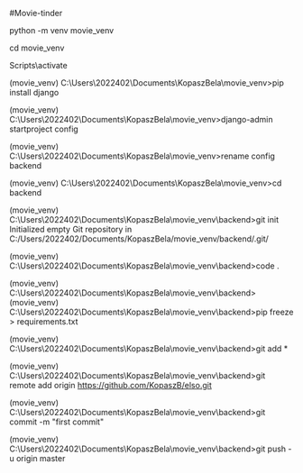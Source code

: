 #Movie-tinder

python -m venv movie_venv

cd movie_venv

Scripts\activate

(movie_venv) C:\Users\2022402\Documents\KopaszBela\movie_venv>pip install django

(movie_venv) C:\Users\2022402\Documents\KopaszBela\movie_venv>django-admin startproject config

(movie_venv) C:\Users\2022402\Documents\KopaszBela\movie_venv>rename config backend

(movie_venv) C:\Users\2022402\Documents\KopaszBela\movie_venv>cd backend

(movie_venv) C:\Users\2022402\Documents\KopaszBela\movie_venv\backend>git init
Initialized empty Git repository in C:/Users/2022402/Documents/KopaszBela/movie_venv/backend/.git/

(movie_venv) C:\Users\2022402\Documents\KopaszBela\movie_venv\backend>code .

(movie_venv) C:\Users\2022402\Documents\KopaszBela\movie_venv\backend>
(movie_venv) C:\Users\2022402\Documents\KopaszBela\movie_venv\backend>pip freeze > requirements.txt

(movie_venv) C:\Users\2022402\Documents\KopaszBela\movie_venv\backend>git add *

(movie_venv) C:\Users\2022402\Documents\KopaszBela\movie_venv\backend>git remote add origin https://github.com/KopaszB/elso.git

(movie_venv) C:\Users\2022402\Documents\KopaszBela\movie_venv\backend>git commit -m "first commit"

(movie_venv) C:\Users\2022402\Documents\KopaszBela\movie_venv\backend>git push -u origin master
